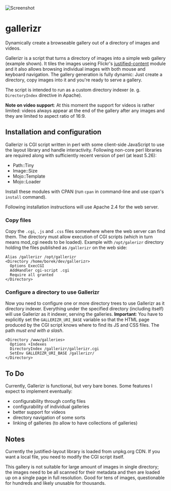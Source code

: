 ![Screenshot](https://i.imgur.com/toLsk59.jpg)

# gallerizr
Dynamically create a browseable gallery out of a directory of images and videos.

Gallerizr is a script that turns a directory of images into a simple web gallery (example shown).
It tiles the images useing Flickr's [justified-content](http://flickr.github.io/justified-layout/)
module and it also allows browsing individual images with both mouse and keyboard navigation.
The gallery generation is fully dynamic: Just create a directory, copy images into it and
you're ready to serve a gallery.

The script is intended to run as a custom directory indexer (e. g. `DirectoryIndex`
directive in Apache).

**Note on video support**: At this moment the support for videos is rather limited:
videos always appear at the end of the gallery after any images and they are limited
to aspect ratio of 16:9.

## Installation and configuration
Gallerizr is CGI script written in perl with some client-side JavaScript to use the layout
library and handle interactivity. Following non-core perl libraries are required along with
sufficiently recent version of perl (at least 5.26):

* Path::Tiny
* Image::Size
* Mojo::Template
* Mojo::Loader

Install these modules with CPAN (run `cpan` in command-line and use cpan's `install` command).

Following installation instructions will use Apache 2.4 for the web server.

### Copy files
Copy the `.cgi`, `.js` and `.css` files somewhere where the web server can find them.
The directory must allow execution of CGI scripts (which in turn means mod_cgi needs
to be loaded). Example with `/opt/galerizr` directory holding the files published as
`/gallerizr` on the web side:

    Alias /gallerizr /opt/gallerizr
    <Directory /home/borek/dev/gallerizr>
      Options ExecCGI
      AddHandler cgi-script .cgi
      Require all granted
    </Directory>

### Configure a directory to use Gallerizr
Now you need to configure one or more directory trees to use Gallerizr as it
directory indexer. Everything under the specified directory (including itself)
will use Gallerizr as it indexer, serving the galleries. **Important**: You
have to explicitly set the `GALLERIZR_URI_BASE` variable so that the HTML
page produced by the CGI script knows where to find its JS and CSS files.
The path *must end with a slash*.

    <Directory /www/galleries>
      Options +Indexes
      DirectoryIndex /gallerizr/gallerizr.cgi
      SetEnv GALLERIZR_URI_BASE /gallerizr/
    </Directory>

## To Do
Currently, Gallerizr is functional, but very bare bones. Some features I expect to
implement eventually:

* configurability through config files
* configurability of individual galleries
* better support for videos
* directory navigation of some sorts
* linking of galleries (to allow to have collections of galleries)

## Notes
Currently the justified-layout library is loaded from unpkg.org CDN. If you want a local
file, you need to modify the CGI script itself.

This gallery is not suitable for large amount of images in single directory; the images
need to be all scanned for their metadata and then are loaded up on a single page
in full resolution. Good for tens of images, questionable for hundreds and likely unusable
for thousands.
